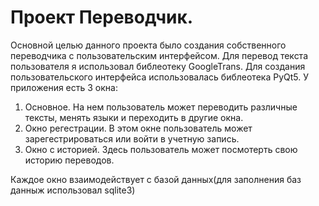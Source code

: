 # Проект Переводчик.

Основной целью данного проекта было создания собственного переводчика с пользовательским интерфейсом.
Для перевод текста пользователя я использовал библеотеку GoogleTrans.
Для создания пользовательского интерфейса использовалась библеотека PyQt5.
У приложения есть 3 окна:
  1) Основное. На нем пользователь может переводить различные тексты, менять языки и переходить в другие окна.
  2) Окно регестрации. В этом окне пользователь может зарегестрироваться или войти в учетную запись.
  3) Окно с историей. Здесь пользователь может посмотерть свою историю переводов.

Каждое окно взаимодействует с базой данных(для заполнения баз данныж использовал sqlite3)
